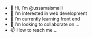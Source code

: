 - 👋 Hi, I’m @ussamaismaili
- 👀 I’m interested in web development
- 🌱 I’m currently learning front end
- 💞️ I’m looking to collaborate on ...
- 📫 How to reach me ...

<!---
ussamaismaili/ussamaismaili is a ✨ special ✨ repository because its `README.md` (this file) appears on your GitHub profile.
You can click the Preview link to take a look at your changes.
--->

